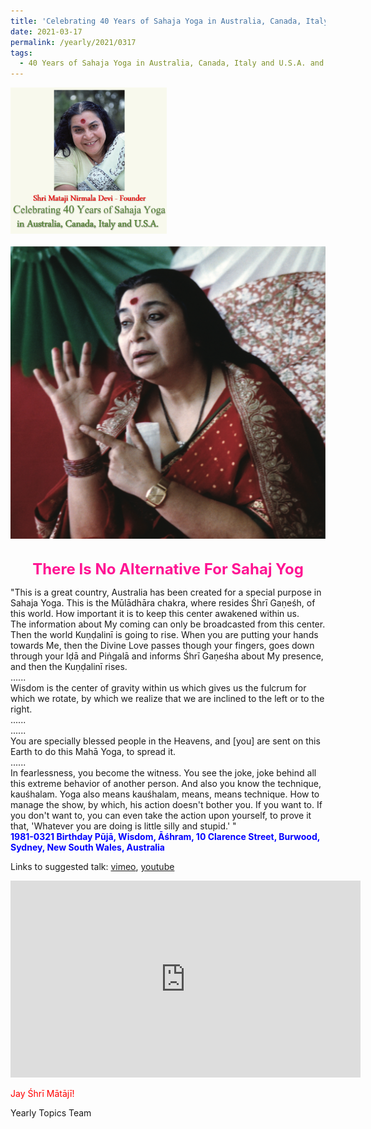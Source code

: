 ```yaml
---
title: 'Celebrating 40 Years of Sahaja Yoga in Australia, Canada, Italy and U.S.A. and its Culture, Post 11'
date: 2021-03-17
permalink: /yearly/2021/0317
tags:
  - 40 Years of Sahaja Yoga in Australia, Canada, Italy and U.S.A. and its Culture
---
```


<div style="text-align: left"><img src="/images/Celebrating40YearsSahajaYoga.png" width="250" /></div><br>

<div style="text-align: center"><img src="/images/image645.png" /></div>

<br>
<p style="color:DeepPink; text-align:center">
<font size="+2"><b>There Is No Alternative For Sahaj Yog</b><br></font>
</p>

<p>
"This is a great country, Australia has been created for a special purpose in Sahaja Yoga. This is the Mūlādhāra chakra, where resides Śhrī Gaṇeśh, of this world. How important it is to keep this center awakened within us.<br>
The information about My coming can only be broadcasted from this center. Then the world Kuṇḍalinī is going to rise. When you are putting your hands towards Me, then the Divine Love passes though your fingers, goes down through your Iḍā and Piṅgalā and informs Śhrī Gaṇeśha about My presence, and then the Kuṇḍalinī rises.<br>
......<br>
Wisdom is the center of gravity within us which gives us the fulcrum for which we rotate, by which we realize that we are inclined to the left or to the right.<br>
......<br 
How there are ... there is no alternative for Sahaj Yog, no alternative, one must know. Everything that is living has no alternatives.<br>
......<br>
You are specially blessed people in the Heavens, and [you] are sent on this Earth to do this Mahā Yoga, to spread it.<br>
......<br>
In fearlessness, you become the witness. You see the joke, joke behind all this extreme behavior of another person. And also you know the technique, kauśhalam. Yoga also means kauśhalam, means, means technique. How to manage the show, by which, his action doesn't bother you. If you want to. If you don't want to, you can even take the action upon yourself, to prove it that, 'Whatever you are doing is little silly and stupid.' "<br>
<font color="blue"><b>1981-0321 Birthday Pūjā, Wisdom, Āśhram, 10 Clarence Street, Burwood, Sydney, New South Wales, Australia</b></font><br>
</p>

Links to suggested talk: <a href="https://vimeo.com/287186013"> vimeo</a>, <a href="https://www.youtube.com/watch?v=NCQVjIWJQm4"> youtube</a><br>

<iframe width="560" height="315" src="https://www.youtube.com/embed/NCQVjIWJQm4" frameborder="0" allow="accelerometer; autoplay; clipboard-write; encrypted-media; gyroscope; picture-in-picture" allowfullscreen></iframe><br>

<p style="color:red;">Jay Śhrī Mātājī!<br></p>

Yearly Topics Team